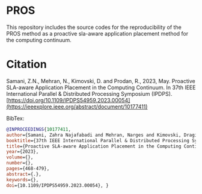 # PROS



This repository includes the source codes for the reproducibility of the PROS method as a proactive sla-aware application placement method for the computing continuum.


# Citation
Samani, Z.N., Mehran, N., Kimovski, D. and Prodan, R., 2023, May. Proactive SLA-aware Application Placement in the Computing Continuum. In 37th IEEE International Parallel & Distributed Processing Symposium (IPDPS). [https://doi.org/10.1109/IPDPS54959.2023.00054](https://ieeexplore.ieee.org/abstract/document/10177411)

BibTex:
```BibTex
@INPROCEEDINGS{10177411,  
author={Samani, Zahra Najafabadi and Mehran, Narges and Kimovski, Dragi and Prodan, Radu},  
booktitle={37th IEEE International Parallel & Distributed Processing Symposium (IPDPS)},   
title={Proactive SLA-aware Application Placement in the Computing Continuum},   
year={2023},  
volume={},  
number={},  
pages={468-479},  
abstract={.},  
keywords={},  
doi={10.1109/IPDPS54959.2023.00054}, }
```

